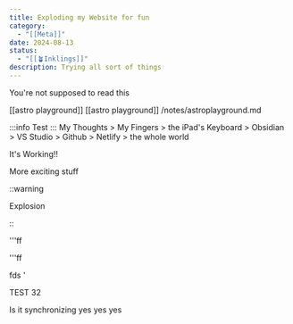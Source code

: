 ```yaml
---
title: Exploding my Website for fun
category:
  - "[[Meta]]"
date: 2024-08-13
status:
  - "[[🪴Inklings]]"
description: Trying all sort of things
---
```

You're not supposed to read this

[[astro playground]]
[[astro playground]]
/notes/astroplayground.md


:::info
Test
:::
My Thoughts > My Fingers > the iPad's Keyboard > Obsidian > VS Studio > Github > Netlify > the whole world

It's Working!!


More exciting stuff

::warning

Explosion

::

'''ff

'''ff

fds
'

TEST 32


Is it synchronizing yes yes yes